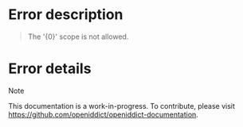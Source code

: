 # Error description

> The '{0}' scope is not allowed.

# Error details

> [!NOTE]
> This documentation is a work-in-progress. To contribute, please visit https://github.com/openiddict/openiddict-documentation.
